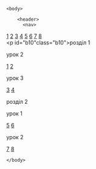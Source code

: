 <html>
    <head>
        <link rel="stylesheet" href="GDZ1.css"/>
<title>logoka gdz </title>
    </head>

    <body>
        
        <header>
          <nav>
<a class="a10" href="#b10">1</a>
<a class="a20" href="#b20">2</a>
<a class="a30" href="#b30">3</a>
<a class="a40" href="#b40">4</a>
<a class="a50" href="#b50">5</a>
<a class="a60" href="#b60">6</a>
<a class="a70" href="#70">7</a>
<a class="a80" href="#80">8</a>
          </nav>  
        </header>
        <mein>
            <p id="b10"class="b10">розділ 1</p>
  <p class="d20">урок 2</p>          
 <a class="c121" href="">1</a>
<a class="c221" href="">2</a>
  <p class="d30">урок 3</p>
<a class="c331" href="">3</a>
<a class="c431" href="">4</a>
            <p id="b20"class="b10">розділ 2</p>
  <p class="d40">урок 1</p>         
<a class="c542" href="">5</a>
<a class="c642" href="">6</a>
   <p class="d20">урок 2</p>       
<a class="c752" href="">7</a>
<a class="c852" href="">8</a>
        </mein>


    </body>
</html>
